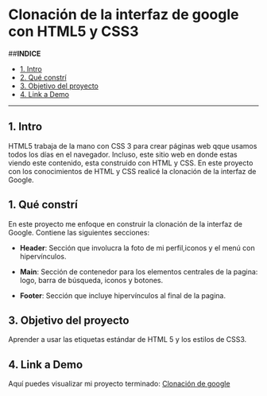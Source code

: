 # Clonación de la interfaz de google con HTML5 y CSS3

##**INDICE**

* [1. Intro](#)
* [2. Qué constrí](#)
* [3. Objetivo del proyecto](#)
* [4. Link a Demo](#)

****

## 1. Intro
HTML5 trabaja de la mano con CSS 3 para crear páginas web qque usamos todos los días en el navegador. Incluso, este sitio web en donde estas viendo este contenido, esta construido con HTML y CSS. En este proyecto con los conocimientos de HTML y CSS realicé la clonación de la interfaz de Google.

## 1. Qué constrí
En este proyecto me enfoque en construir la clonación de la interfaz de Google. Contiene las siguientes secciones: 
* **Header**: Sección que involucra la foto de mi perfil,iconos y el menú con hipervínculos.

* **Main**: Sección de contenedor para los elementos centrales de la pagina: logo, barra de búsqueda, iconos y botones.

* **Footer**: Sección que incluye hipervínculos al final de la pagina.

## 3. Objetivo del proyecto
Aprender a usar las etiquetas estándar de HTML 5 y los estilos de CSS3.

## 4. Link a Demo
Aquí puedes visualizar mi proyecto terminado: [Clonación de google](https://63e5ae58b1189f34672c8e01--warm-cactus-35799a.netlify.app/)
